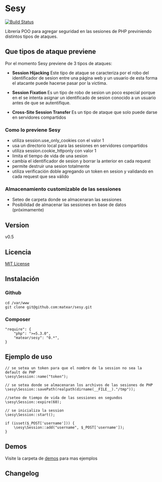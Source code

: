 __Sesy__
========

[![Build Status](https://travis-ci.org/matear/sesy.png?branch=master)](https://travis-ci.org/matear/sesy)

Librería POO para agregar seguridad en las sesiones de PHP previniendo distintos tipos de ataques.

Que tipos de ataque previene
----------------------------

Por el momento Sesy previene de 3 tipos de ataques:

* __Session Hijacking__
Este tipo de ataque se caracteriza por el robo del identificador de sesion entre una página web y un usuario
de esta forma el atacante puede hacerse pasar por la victima.

* __Session Fixation__
Es un tipo de robo de sesion un poco especial porque en el se intenta asignar un identificado de sesion
conocido a un usuario antes de que se autentifique.

* __Cross-Site Session Transfer__
Es un tipo de ataque que solo puede darse en servidores compartidos

### Como lo previene Sesy

* utiliza session.use_only_cookies con el valor 1
* usa un directorio local para las sesiones en servidores compartidos
* utiliza session.cookie_httponly con valor 1
* limita el tiempo de vida de una sesion
* cambia el identificador de sesion y borrar la anterior en cada request
* permite destruir una sesion totalmente
* utiliza verificación doble agregando un token en sesion y validando en cada request que sea válido

### Almacenamiento customizable de las sessiones

* Seteo de carpeta donde se almacenaran las sessiones
* Posibilidad de almacenar las sessiones en base de datos (próximamente)

Version
-------
v0.5

Licencia
-------

[MIT License](http://www.opensource.org/licenses/mit-license.php)

Instalación
-----------

### Github

    cd /var/www
    git clone git@github.com:matear/sesy.git

### Composer

    "require": {
        "php": ">=5.3.0",
        "matear/sesy": "0.*",
    }

Ejemplo de uso
--------------

    // se setea un token para que el nombre de la session no sea la default de PHP
    \sesy\Session::name("token");

    // se setea donde se almacenaran los archivos de las sesiones de PHP
    \sesy\Session::savePath(realpath(dirname(__FILE__)."/tmp"));

    //seteo de tiempo de vida de las sessiones en segundos
    \sesy\Session::expire(60);

    // se inicializa la session
    \sesy\Session::start();

    if (isset($_POST['username'])) {
        \sesy\Session::add("username", $_POST['username']);
    }

Demos
-----

Visite la carpeta de [demos](https://github.com/matear/sesy/tree/master/demos) para mas ejemplos

Changelog
---------
